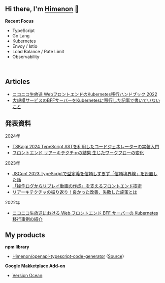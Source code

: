 ## Hi there, I'm [Himenon](https://himenon.github.io/) 👋

**Recent Focus**

* TypeScript
* Go Lang
* Kubernetes
* Envoy / Istio
* Load Balance / Rate Limit
* Observability

<br/>

## Articles

* [ニコニコ生放送 WebフロントエンドのKubernetes移行ハンドブック 2022](https://dwango.github.io/nicolive-kubernetes-migration-handbook-2022/)
* [大規模サービスのBFFサーバーをKubernetesに移行した記事で書いていないこと](https://zenn.dev/himenon/articles/0e049f65c462a1)

## 発表資料

2024年

- [TSKaigi 2024 TypeScript ASTを利用したコードジェネレーターの実装入門](https://www.docswell.com/s/hireroo/K382Y1-tskaigi-2024-05-11-11-30)
- [フロントエンド リアーキテクチャの結果 生じたワークフローの変化](https://www.docswell.com/s/hireroo/K7RREW-2024-09-05-1200)

2023年

- [JSConf 2023 TypeScriptで型定義を信頼しすぎず「信頼境界線」を設置した話](https://www.docswell.com/s/hireroo/5987RP-2023-11-19-JSConfJP-confidence-boundaries-of-values)
- [「操作ログからリプレイ動画の作成」を支えるフロントエンド技術](https://www.docswell.com/s/hireroo/ZVV4D3-techtalk2-2)
- [リアーキテクチャの振り返り！良かった改善、失敗した施策とは](https://www.docswell.com/s/hireroo/5ENGRE-2024-03-26-191500)

2022年

- [ニコニコ生放送における Web フロントエンド BFF サーバーの Kubernetes 移行事例の紹介](https://speakerdeck.com/himenon/introduction-of-k8s-migration-of-nicolive-at-k8sjp)

## My products

**npm library**

* [Himenon/openapi-typescript-code-generator](https://github.com/Himenon/openapi-typescript-code-generator) ([Source](https://github.com/Himenon/openapi-typescript-code-generator))

**Google Makketplace Add-on**

* [Version Ocean](https://workspace.google.com/marketplace/app/version_ocean/81621531033)
